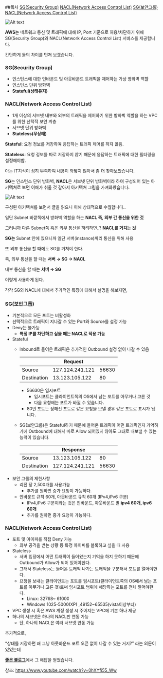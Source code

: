 ##목차
[SG(Security Group)](#sgsecurity-group)
[NACL(Network Access Control List)](#naclnetwork-access-control-list)
[SG(보안그룹)](#sg보안그룹)
[NACL(Network Access Control List)](#naclnetwork-access-control-list-1)


![Alt text](../../Image/NACL_vs_SG.PNG.png)

**AWS**는 네트워크 통신 및 트래픽에 대해 IP, Port 기준으로 허용/차단하기 위해 SG(Security Group)와 NACL(Network Access Control List) 서비스를 제공합니다. 

간단하게 둘의 차이를 먼저 보겠습니다. 

### SG(Security Group)



- 인스턴스에 대한 인바운드 및 아웃바운드 트래픽을 제어하는 가상 방화벽 역할
- 인스턴스 단위 방화벽
- **Stateful(상태유지)**

### NACL(Network Access Control List)



- 1개 이상의 서브넷 내부와 외부의 트래픽을 제어하기 위한 방화벽 역할을 하는 VPC를 위한 선택적 보안 계층
- 서브넷 단위 방화벽
- **Stateless(무상태)**

**Stateful**: 요청 정보를 저장하여 응답하는 트래픽 제어를 하지 않음.

**Stateless**: 요청 정보를 따로 저장하지 않기 때문에 응답하는 트래픽에 대한 필터링을 설정해야함. 

 

아는 IT지식이 심히 부족하여 내용이 와닿지 않아서 좀 더 찾아보았습니다. 

**SG**는 인스턴스 단위 방화벽, **NACL**은 서브넷 단위 방화벽이라 하여 구성되어 있는 아키텍쳐로 보면 이해가 쉬울 것 같아서 아키텍쳐 그림을 가져와봤습니다.

![Alt text](../../Image/NACL_vs_SG.PNG2.png)

구성된 아키텍쳐를 보면서 글을 읽으니 이해 상대적으로 수월합니다..

일단 Subnet 바깥쪽에서 방화벽 역할을 하는 **NACL 즉, 외부 간 통신을 위한 것** 

그러니까 다른 Subnet쪽 혹은 외부 통신을 하려하면..? **NACL를 거치는 것** 

**SG는** Subnet 안에 있으니까 일단 서버(instance)끼리 통신을 위해 사용

또 외부 통신을 할 때에도 SG를 거쳐야 한다.

즉, 외부 통신을 할 때는 **서버 → SG → NACL** 

내부 통신을 할 때는 **서버 → SG** 

이렇게 사용하게 된다. 

각각 SG와 NACL에 대해서 추가적인 특징에 대해서 설명을 해보자면,

### SG(보안그룹)



- 기본적으로 모든 포트는 비활성화
- 선택적으로 트래픽이 지나갈 수 있는 Port와 Source를 설정 가능
- Deny는 불가능
    - **특정 IP를 차단하고 싶을 때는 NACL로 적용 가능**
- Stateful
    - Inbound로 들어온 트래픽은 추가적인 Outbound 설정 없이 나갈 수 있음
        
        
        |  | Request |  |
        | --- | --- | --- |
        | Source | 127.124.241.121 | 56630 |
        | Destination | 13.123.105.122 | 80 |
        - 56630은 임시포트
            - 임시포트는 클라이언트쪽의 OS에서 남는 포트를 아무거나 고른 것
            - 다음 요청에는 포트가 바뀔 수 있습니다.
        - 80번 포트는 정해진 포트로 같은 요청을 보낼 경우 같은 포트로 표시가 됩니다.
    - SG(보안그룹)은 Stateful하기 때문에 들어온 트래픽이 어떤 트래픽인지 기억하기에 Outbound에 대해서 따로 Allow 되어있지 않아도 그대로 내보낼 수 있는 능력이 있습니다.
        
        
        |  | Response |  |
        | --- | --- | --- |
        | Source | 13.123.105.122 | 80 |
        | Destination | 127.124.241.121 | 56630 |
- 보안 그룹의 제한사항
    - 리전 당 2,500개를 사용가능
        - 추가를 원하면 증가 요청이 가능하다.
    - 인바운드 규칙 60개, 아웃바운드 규칙 60개 (IPv4,iPv6 구분)
        - IPv4,iPv6 구분이라는 것은 인바운드, 아웃바운드 별 **ipv4 60개, ipv6 60개**
        - 추가를 원하면 증가 요청이 가능하다.

### NACL(Network Access Control List)



- 포트 및 아이피를 직접 Deny 가능
    - 외부 공격을 받는 상황 등 특정 아이피를 블록하고 싶을 때 사용
- Stateless
    - 서버 입장에서 어떤 트래픽이 들어왔는지 기억을 하지 못하기 때문에 Outbound가 Allow가 되어 있어야한다.
    - 그래서 Stateless는 들어온 트래픽 나가는 트래픽을 구분해서 포트를 열어야한다.
    - 요청을 보내는 클라이언트는 포트를 임시포트(클라이언트쪽의 OS에서 남는 포트를 아무거나 고른 것)로써 임시포트 범위에 해당하는 포트를 전체 열어야한다.
        - Linux: 32768~ 61000
        - Windows 1025-5000(XP) ,49152~65535(vista이상부터)
- VPC 생성 시 혹은 AWS 계정 생성 시 주어지는 VPC에 기본 하나 제공
- 하나의 서브넷은 하나의 NACL만 연동 가능
    - 단, 하나의 NACL은 여러 서브넷 연동 가능

추가적으로, 

“상태를 저장하면 왜 그냥 아웃바운드 포트 오픈 없이 나갈 수 있는 거지?” 라는 의문이 있었는데 

[**좋은 블로그**](https://brunch.co.kr/@ka3211/5)에서 그 해답을 얻었습니다. 

참조: https://www.youtube.com/watch?v=0hXYfi55_Ww